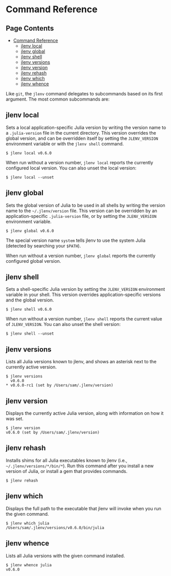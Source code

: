 
# Command Reference

## Page Contents

* [Command Reference](#command-reference)
  * [jlenv local](#jlenv-local)
  * [jlenv global](#jlenv-global)
  * [jlenv shell](#jlenv-shell)
  * [jlenv versions](#jlenv-versions)
  * [jlenv version](#jlenv-version)
  * [jlenv rehash](#jlenv-rehash)
  * [jlenv which](#jlenv-which)
  * [jlenv whence](#jlenv-whence)


Like `git`, the `jlenv` command delegates to subcommands based on its
first argument. The most common subcommands are:

## jlenv local

Sets a local application-specific Julia version by writing the version
name to a `.julia-version` file in the current directory. This version
overrides the global version, and can be overridden itself by setting
the `JLENV_VERSION` environment variable or with the `jlenv shell`
command.

    $ jlenv local v0.6.0

When run without a version number, `jlenv local` reports the currently
configured local version. You can also unset the local version:

    $ jlenv local --unset

## jlenv global

Sets the global version of Julia to be used in all shells by writing
the version name to the `~/.jlenv/version` file. This version can be
overridden by an application-specific `.julia-version` file, or by
setting the `JLENV_VERSION` environment variable.

    $ jlenv global v0.6.0

The special version name `system` tells jlenv to use the system Julia
(detected by searching your `$PATH`).

When run without a version number, `jlenv global` reports the
currently configured global version.

## jlenv shell

Sets a shell-specific Julia version by setting the `JLENV_VERSION`
environment variable in your shell. This version overrides
application-specific versions and the global version.

    $ jlenv shell v0.6.0

When run without a version number, `jlenv shell` reports the current
value of `JLENV_VERSION`. You can also unset the shell version:

    $ jlenv shell --unset

## jlenv versions

Lists all Julia versions known to jlenv, and shows an asterisk next to
the currently active version.

    $ jlenv versions
      v0.6.0
    * v0.6.0-rc1 (set by /Users/sam/.jlenv/version)

## jlenv version

Displays the currently active Julia version, along with information on
how it was set.

    $ jlenv version
    v0.6.0 (set by /Users/sam/.jlenv/version)

## jlenv rehash

Installs shims for all Julia executables known to jlenv (i.e.,
`~/.jlenv/versions/*/bin/*`). Run this command after you install a new
version of Julia, or install a gem that provides commands.

    $ jlenv rehash

## jlenv which

Displays the full path to the executable that jlenv will invoke when
you run the given command.

    $ jlenv which julia
    /Users/sam/.jlenv/versions/v0.6.0/bin/julia

## jlenv whence

Lists all Julia versions with the given command installed.

    $ jlenv whence julia
    v0.6.0

